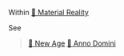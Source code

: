 Within [🌌 Material Reality](../../-material-reality.md)

See
> [📅 New Age](../../-new-age.md)
> [📅 Anno Domini](../../-anno-domini.md)
